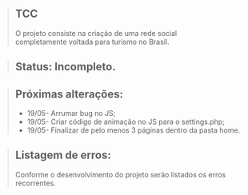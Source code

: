 > ## TCC
> O projeto consiste na criação de uma rede social <br> completamente voltada para turismo no Brasil.

> ## Status: Incompleto.

> ## Próximas alterações:
> + 19/05- Arrumar bug no JS;
> + 19/05- Criar código de animação no JS para o settings.php;
> + 19/05- Finalizar de pelo menos 3 páginas dentro da pasta home.

> ## Listagem de erros:
> Conforme o desenvolvimento do projeto serão listados os erros recorrentes.